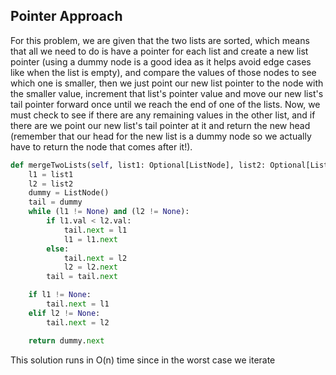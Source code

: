 ## Pointer Approach
For this problem, we are given that the two lists are sorted, which means that all we need to do is have a pointer for each list and create a new list pointer (using a dummy node is a good idea as it helps avoid edge cases like when the list is empty), and compare the values of those nodes to see which one is smaller, then we just point our new list pointer to the node with the smaller value, increment that list's pointer value and move our new list's tail pointer forward once until we reach the end of one of the lists. Now, we must check to see if there are any remaining values in the other list, and if there are we point our new list's tail pointer at it and return the new head (remember that our head for the new list is a dummy node so we actually have to return the node that comes after it!).
``` python
def mergeTwoLists(self, list1: Optional[ListNode], list2: Optional[ListNode]) -> Optional[ListNode]:
	l1 = list1
	l2 = list2
	dummy = ListNode()
	tail = dummy
	while (l1 != None) and (l2 != None):
		if l1.val < l2.val:
			tail.next = l1
			l1 = l1.next
		else:
			tail.next = l2
			l2 = l2.next
		tail = tail.next

	if l1 != None:
		tail.next = l1
	elif l2 != None:
		tail.next = l2

	return dummy.next
```
This solution runs in O(n) time since in the worst case we iterate 